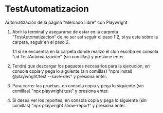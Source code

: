 # TestAutomatizacion
Automatización de la página "Mercado Libre" con Playwright
1. Abrir la terminal y asegurarse de estar en la carpreta "TestAutomatizacion" de no ser así seguir el paso 1.2, si ya esta sobre la carpeta, seguir en el paso 2.

    1.1 si se encuentra en la carpeta donde realizo el clon escriba en consola "cd TestAutomatización" (sin comillas) y presione enter.

2. Tendrá que descargar los paquetes necesarios para la ejecución, en consola copia y pega lo siguiente (sin comillas) "npm install @playwright/test --save-dev" y presiona enter.

3. Para correr las pruebas, en consola copia y pega lo siguiente (sin comillas) "npx playwright test" y presiona enter.

4. Si desea ver los reportes, en consola copia y pega lo siguiente (sin comillas) "npx playwright show-report" y presiona enter.